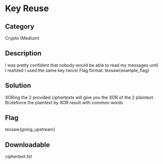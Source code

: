 # Key Reuse

## Category
Crypto (Medium)

## Description
I was pretty confident that nobody would be able to read my messages until I realized I used the same key twice!
Flag format: texsaw{example_flag}

## Solution
XORing the 2 provided ciphertexts will give you the XOR of the 2 plaintext. Bruteforce the plaintext by XOR result with common words 

## Flag
texsaw{going_upstream}

## Downloadable
ciphertext.txt

